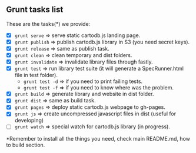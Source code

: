 ## Grunt tasks list

These are the tasks(*) we provide:

- [x] ```grunt serve```       => serve static cartodb.js landing page.
- [x] ```grunt publish```     => publish cartodb.js library in S3 (you need secret keys).
- [x] ```grunt release```     => same as publish task.
- [x] ```grunt clean```       => clean temporary and dist folders.
- [x] ```grunt invalidate```  => invalidate library files through fastly.
- [x] ```grunt test```        => run library test suite (it will generate a SpecRunner.html file in test folder).
  - ```grunt test -d```       => if you need to print failing tests.
  - ```grunt test -f```       => if you need to know where was the problem.
- [x] ```grunt build```       => generate library and website in dist folder.
- [x] ```grunt dist```        => same as build task.
- [x] ```grunt pages```       => deploy static cartodb.js webpage to gh-pages.
- [X] ```grunt js```          => create uncompressed javascript files in dist (useful for developing)
- [ ] ```grunt watch```       => special watch for cartodb.js library (in progress).

*Remember to install all the things you need, check main README.md, how to build section.
